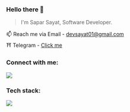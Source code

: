 ### Hello there 👋

 > I'm Sapar Sayat, Software Developer.

📫 Reach me via Email  - devsayat01@gmail.com <br>
⛩️ Telegram - <a href="https://t.me/saparsayat">Click me</a>

<h3 align="left">Connect with me:</h3>
<p align="left">
<a href="https://www.linkedin.com/in/sayat-sapar-4b51b9284/" target="blank"><img src="https://skillicons.dev/icons?i=linkedin"></a>

<p align="left">
 <h3 align="left">Tech stack:</h3>
  <a href="https://skillicons.dev">
   <img src="https://skillicons.dev/icons?i=java,kotlin,spring,hibernate,mysql,postgres,docker,vue,tailwind,js,ts,git,npm,gradle,maven,redis,kafka,bun,prisma,nextjs,mongodb,nestjs,zod" />
  </a>
</p>
